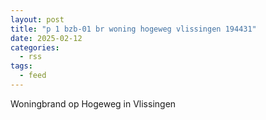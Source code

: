 ```yaml
---
layout: post
title: "p 1 bzb-01 br woning hogeweg vlissingen 194431"
date: 2025-02-12
categories: 
  - rss
tags: 
  - feed
---
```


Woningbrand op Hogeweg in Vlissingen
